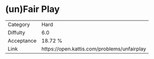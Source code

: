 # (un)Fair Play

<table>
    <tr>
        <td>Category</td>
        <td>Hard</td>
    </tr>
    <tr>
        <td>Diffulty</td>
        <td>6.0</td>
    </tr>
    <tr>
        <td>Acceptance</td>
        <td>18.72 %</td>
    </tr>
    <tr>
        <td>Link</td>
        <td>https://open.kattis.com/problems/unfairplay</td>
    </tr>
</table>